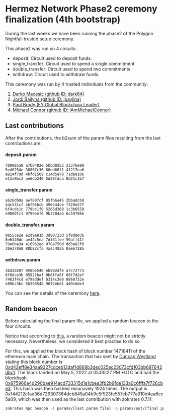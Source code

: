 # Hermez Network Phase2 ceremony finalization (4th bootstrap)

During the last weeks we have been running the phase2 of the Polygon Nightfall trusted setup
ceremony.

This phase2 was run on 4 circuits:

- deposit: Circuit used to deposit funds.
- single_transfer: Circuit used to spend a single commitment
- double_transfer: Circuit used to spend two commitments
- withdraw: Circuit used to withdraw funds.

This ceremony was run by 4 trusted individuals from the community:

1. [Darko Macesic (github ID: dark64)](https://github.com/maticnetwork/nightfall_phase2ceremony/blob/main/atttestations/1_Darko.md)
2. [Jordi Bailyna (github ID: jbaylina)](https://github.com/maticnetwork/nightfall_phase2ceremony/blob/main/atttestations/2_Baylina.md)
3. [Paul Brody (EY Global Blockchain Leader)](https://github.com/maticnetwork/nightfall_phase2ceremony/blob/main/atttestations/3_Brody.md)
4. [Michael Connor (github ID: iAmMichaelConnor)](https://github.com/maticnetwork/nightfall_phase2ceremony/blob/main/atttestations/4_Connor.md)

## Last contributions

After the contributions, the b2sum of the param files resulting from the last contributions are:

#### deposit.param

```
709985a9 a7b6482e 5bbd8d52 23376e88 
5ed8254e 38867c36 80ed60f1 41217ea6 
a814f79d 4bfd1509 c14d5a78 71de9106 
e13a9bc3 ae6db240 5d26fdca 0d21c1b7 
```

#### single_transfer.param


```
a626db0a ae7807cf 85fb6a45 2bbadcb8 
4dc531cf 4bf956cb 496344ce f329e27f 
6f4cdc1c 779bc1f0 5266d360 1c3b6559 
e9860fc1 9799eef6 9b3704ab 6c59796b 
```

#### double_transfer.param

```
9855ce2e e2d9a81b 3d80723d 5f8de036 
8e6140dc ae42c5ea 7d331fee 59aff41f 
79e0ba34 416962ed 078a750d dd3a82f0 
30e270a8 80b82cfa 4aac40ab 0ae67285 
```


#### withdraw.param 

```
3bd30287 950be540 eb092dfe a7c72773 
6f8dce3b 05921baf 0b6ffa5f 68f7d2ef 
7463f4cd e798ddef b314c3e8 8868732e 
e89bc3bc 58398548 90f2ebd1 449c6de3 
```



You can see the details of the ceremony
[here](https://github.com/maticnetwork/nightfall_phase2ceremony).


## Random beacon

Before calculating the final param file, we applied a random beacon to the four circuits.

Notice that according to
[this](https://electriccoin.co/blog/reinforcing-the-security-of-the-sapling-mpc/), a random beacon
might not be strictly necessary. Nevertheless, we considered it best practise to do so.

For this, we applied the block hash of block number 14718411 of the ethereum main chain. The transaction that has sent by
[Duncan Westland](https://github.com/Westlad) stating this block number is
[0xd42eff8e34aa9227cdceb12daf1d868b3dec025ac23073cfd103bb697642dbc1](https://etherscan.io/tx/0xd42eff8e34aa9227cdceb12daf1d868b3dec025ac23073cfd103bb697642dbc1). The block landed on May 5, 2022 at 05:00:27 PM +UTC and had the blockhash [0x875966a4d290bae914acd733315d1a1cbea3fb2b9fde133a0c6fffa7f726cbe3](https://etherscan.io/block/14718411). This hash was then hashed recursively 1024 times. The output is 0x144212c1ae36d729307364dcb845a04b9c5f523fe557eb777a910d4ea6cc5a09, which was then used as the last contribution with zokrates 0.7.11:

```bash
zokrates mpc beacon -i params/[last param file] -o params/out/[final param file] -h 0x875966a4d290bae914acd733315d1a1cbea3fb2b9fde133a0c6fffa7f726cbe3 -n 10
```
